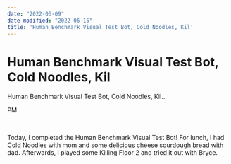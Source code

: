 ```yaml
---
date: "2022-06-09"
date modified: "2022-06-15"
title: 'Human Benchmark Visual Test Bot, Cold Noodles, Kil'
---
```


# Human Benchmark Visual Test Bot, Cold Noodles, Kil
Human Benchmark Visual Test Bot, Cold Noodles, Kil…

PM

 

Today, I completed the Human Benchmark Visual Test Bot! For lunch, I had Cold Noodles with mom and some delicious cheese sourdough bread with dad. Afterwards, I played some Killing Floor 2 and tried it out with Bryce.
